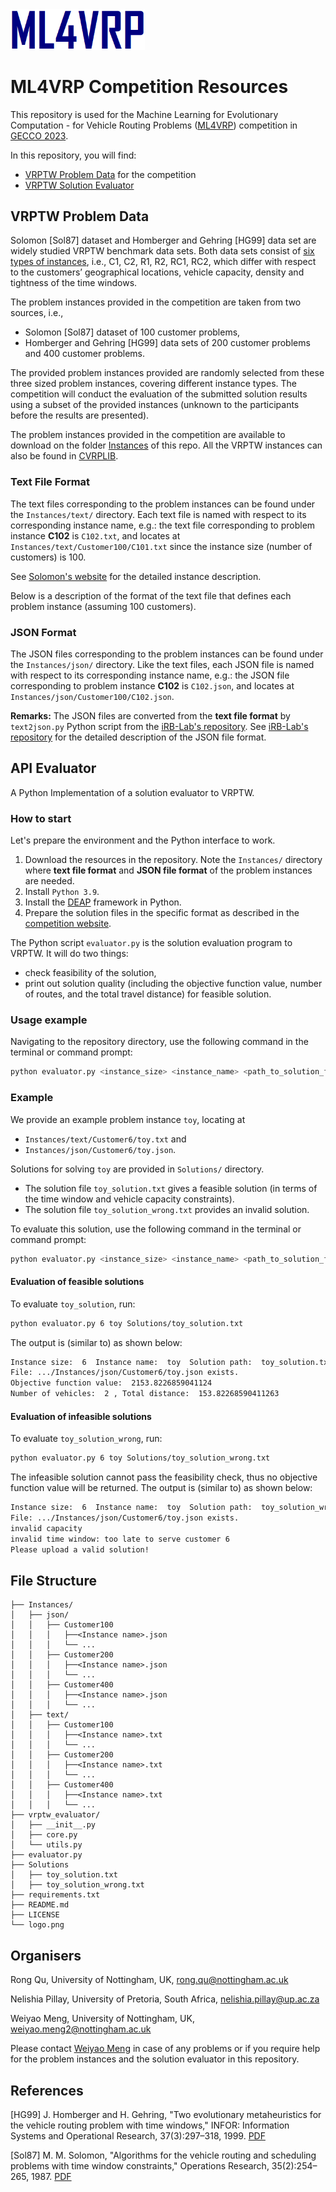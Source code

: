<img src="logo.png" alt="ML4VRP Logo" width="215">

# ML4VRP Competition Resources

This repository is used for the Machine Learning for Evolutionary Computation - for Vehicle Routing Problems ([ML4VRP](https://sites.google.com/view/ml4vrp)) competition in [GECCO 2023](https://gecco-2023.sigevo.org/Call-for-Competition-Entries). 

<!--This competition aims to serve as a vehicle to bring together the latest developments of machine learning-assisted evolutionary computation for vehicle routing problems (VRPs). The focus of this competition is on solving VRP with Time Window constraints (VRPTW). 

Participants must submit descriptions of the developed algorithms and the produced solutions for the corresponding VRPTW instances. Submissions of the produced solutions for the corresponding VRPTW instances will be evaluated on randomly selected instances from the provided VRPTW instances with an evaluator. The most widely adapted evaluation function, i.e. to minimise the number of vehicles and total travel distance, is used to determine the best machine learning assisted evolutionary algorithms for solving VRPs. The algorithms which produced the best average fitness for solving VRPs will receive the highest score. -->

In this repository, you will find:
- [VRPTW Problem Data](#vrps) for the competition
- [VRPTW Solution Evaluator](#api)

## <a id='vrps'>VRPTW Problem Data </a>
Solomon [Sol87] dataset and Homberger and Gehring [HG99] data set are widely studied VRPTW benchmark data sets. Both data sets consist of [six types of instances](http://web.cba.neu.edu/~msolomon/problems.htm), i.e., C1, C2, R1, R2, RC1, RC2, which differ with respect to the customers’ geographical locations, vehicle capacity, density and tightness of the time windows. 

The problem instances provided in the competition are taken from two sources, i.e., 
- Solomon [Sol87] dataset of 100 customer problems,
- Homberger and Gehring [HG99] data sets of 200 customer problems and 400 customer problems.

The provided problem instances provided are randomly selected from these three sized problem instances, covering different instance types. The competition will conduct the evaluation of the submitted solution results using a subset of the provided instances (unknown to the participants before the results are presented). 

The problem instances provided in the competition are available to download on the folder [Instances](https://github.com/ML4VRP2023/ML4VRP2023/tree/main/Instances) of this repo. All the VRPTW instances can also be found in [CVRPLIB](http://vrp.galgos.inf.puc-rio.br/index.php/en/). 

### Text File Format
The text files corresponding to the problem instances can be found under the `Instances/text/` directory. Each text file is named with respect to its corresponding instance name, e.g.: the text file corresponding to problem instance **C102** is `C102.txt`, and locates at `Instances/text/Customer100/C101.txt` since the instance size (number of customers) is 100.

See [Solomon's website](http://web.cba.neu.edu/~msolomon/problems.htm) for the detailed instance description. 

Below is a description of the format of the text file that defines each problem instance (assuming 100 customers).
<!--
```
<Instance name>
<empty line>
VEHICLE
NUMBER     CAPACITY
  K           Q
<empty line>
CUSTOMER
CUST NO.  XCOORD.   YCOORD.    DEMAND   READY TIME  DUE DATE   SERVICE TIME
<empty line>
    0       x0        y1         q0         e0          l0            s0
    1       x1        y2         q1         e1          l1            s1
  ...      ...       ...        ...        ...         ...           ...
  100     x100      y100       q100       e100        l100          s100
```
-->

### JSON Format
The JSON files corresponding to the problem instances can be found under the `Instances/json/` directory. Like the text files, each JSON file is named with respect to its corresponding instance name, e.g.: the JSON file corresponding to problem instance **C102** is `C102.json`, and locates at `Instances/json/Customer100/C102.json`. 

**Remarks:**
The JSON files are converted from the **text file format** by `text2json.py` Python script from the [iRB-Lab's repository](https://github.com/iRB-Lab/py-ga-VRPTW). See [iRB-Lab's repository](https://github.com/iRB-Lab/py-ga-VRPTW#json-format) for the detailed description of the JSON file format. 

## <a id='api'>API Evaluator </a>
<!--http://dimacs.rutgers.edu/files/8516/3848/0275/VRPTW_Competition_Rules.pdf
https://github.com/iRB-Lab/py-ga-VRPTW-->

A Python Implementation of a solution evaluator to VRPTW. 

### How to start
Let's prepare the environment and the Python interface to work.
1. Download the resources in the repository. Note the `Instances/` directory where **text file format** and **JSON file format** of the problem instances are needed.
2. Install `Python 3.9`.
3. Install the [DEAP](https://github.com/deap/deap) framework in Python.
4. Prepare the solution files in the specific format as described in the [competition website](https://sites.google.com/view/ml4vrp#h.j2mwimqjm1ge).

The Python script `evaluator.py` is the solution evaluation program to VRPTW. It will do two things: 
- check feasibility of the solution,
- print out solution quality (including the objective function value, number of routes, and the total travel distance) for feasible solution.

### Usage example
Navigating to the repository directory, use the following command in the terminal or command prompt:
```sh
python evaluator.py <instance_size> <instance_name> <path_to_solution_file>
```

### Example
We provide an example problem instance `toy`, locating at 
- `Instances/text/Customer6/toy.txt` and 
- `Instances/json/Customer6/toy.json`. 

Solutions for solving `toy` are provided in `Solutions/` directory. 
- The solution file `toy_solution.txt` gives a feasible solution (in terms of the time window and vehicle capacity constraints).
- The solution file `toy_solution_wrong.txt` provides an invalid solution. 

To evaluate this solution, use the following command in the terminal or command prompt:
```sh
python evaluator.py <instance_size> <instance_name> <path_to_solution_file>
```
#### Evaluation of feasible solutions
To evaluate `toy_solution`, run:
```sh
python evaluator.py 6 toy Solutions/toy_solution.txt
```
The output is (similar to) as shown below:
```sh
Instance size:  6  Instance name:  toy  Solution path:  toy_solution.txt
File: .../Instances/json/Customer6/toy.json exists.
Objective function value:  2153.8226859041124
Number of vehicles:  2 , Total distance:  153.82268590411263
```
#### Evaluation of infeasible solutions
To evaluate `toy_solution_wrong`, run:
```sh
python evaluator.py 6 toy Solutions/toy_solution_wrong.txt
```
The infeasible solution cannot pass the feasibility check, thus no objective function value will be returned. The output is (similar to) as shown below:
```sh
Instance size:  6  Instance name:  toy  Solution path:  toy_solution_wrong.txt
File: .../Instances/json/Customer6/toy.json exists.
invalid capacity
invalid time window: too late to serve customer 6
Please upload a valid solution!
```
## File Structure
```
├── Instances/
│   ├── json/
│   │   ├── Customer100
│   │   │   ├──<Instance name>.json
│   │   │   └── ...
│   │   ├── Customer200
│   │   │   ├──<Instance name>.json
│   │   │   └── ...
│   │   ├── Customer400
│   │   │   ├──<Instance name>.json
│   │   │   └── ...
│   ├── text/
│   │   ├── Customer100
│   │   │   ├──<Instance name>.txt
│   │   │   └── ...
│   │   ├── Customer200
│   │   │   ├──<Instance name>.txt
│   │   │   └── ...
│   │   ├── Customer400
│   │   │   ├──<Instance name>.txt
│   │   │   └── ...
├── vrptw_evaluator/
│   ├── __init__.py
│   ├── core.py
│   └── utils.py
├── evaluator.py
├── Solutions
│   ├── toy_solution.txt
│   ├── toy_solution_wrong.txt
├── requirements.txt
├── README.md
├── LICENSE
└── logo.png
```

## Organisers
Rong Qu,         University of Nottingham, UK, rong.qu@nottingham.ac.uk

Nelishia Pillay, University of Pretoria, South Africa, nelishia.pillay@up.ac.za

Weiyao Meng, University of Nottingham, UK, weiyao.meng2@nottingham.ac.uk

Please contact [Weiyao Meng](weiyao.meng2@nottingham.ac.uk) in case of any problems or if you require help for the problem instances and the solution evaluator in this repository.

## References
[HG99] J. Homberger and H. Gehring, "Two evolutionary metaheuristics for the vehicle routing problem with time windows," INFOR: Information Systems and Operational Research, 37(3):297–318, 1999. [PDF](https://citeseerx.ist.psu.edu/document?repid=rep1&type=pdf&doi=a34e12bf0a30deb56233c26d82a0979987bb6ce4)

[Sol87] M. M. Solomon, "Algorithms for the vehicle routing and scheduling problems with time window constraints," Operations Research, 35(2):254–265, 1987. [PDF](https://www.jstor.org/stable/pdf/170697.pdf?casa_token=ltF2XRa2-nAAAAAA:OV4ClhhdAM_ds_p3-XIzKaz3hDYb9Jy2yHa7-jniGyYLzy2Rg2JC1b-ope2_gtsoQ1eOfFcgeTvtFmGZdPWDACEySwlfASLdRl-mhJRQE4f_6Kc5jJRnYg)